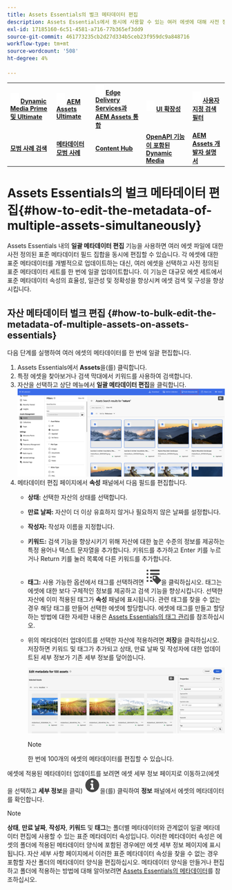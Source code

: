 ```yaml
---
title: Assets Essentials의 벌크 메타데이터 편집
description: Assets Essentials에서 동시에 사용할 수 있는 여러 에셋에 대해 사전 정의된 표준 메타데이터 필드 세트를 업데이트하는 방법에 대해 알아봅니다.
exl-id: 17185160-6c51-4581-a716-77b365ef3dd9
source-git-commit: 461773235cb2d27d334b5ceb23f959dc9a848716
workflow-type: tm+mt
source-wordcount: '508'
ht-degree: 4%

---
```



<table>
    <tr>
        <td>
            <img src="assets/new2.gif" width="20px" height="25px" alt="새 항목">
            <a href="https://experienceleague.adobe.com/ko/docs/experience-manager-cloud-service/content/assets/dynamicmedia/dm-prime-ultimate"><b>Dynamic Media Prime 및 Ultimate</b></a>
        </td>
        <td>
            <img src="assets/new2.gif" width="20px" height="25px" alt="새 항목">
            <a href="https://experienceleague.adobe.com/ko/docs/experience-manager-cloud-service/content/assets/assets-ultimate-overview"><b>AEM Assets Ultimate</b></a>
        </td>
        <td>
            <img src="assets/new2.gif" width="20px" height="25px" alt="새 항목">
            <a href="http://experienceleague.adobe.com/ko/docs/experience-manager-cloud-service/content/assets/integrate-aem-assets-edge-delivery-services"><b>Edge Delivery Services과 AEM Assets 통합</b></a>
        </td>
        <td>
            <img src="assets/new2.gif" width="20px" height="25px" alt="새 항목">
            <a href="https://experienceleague.adobe.com/ko/docs/experience-manager-cloud-service/content/assets/assets-view/aem-assets-view-ui-extensibility"><b>UI 확장성</b></a>
        </td>
          <td>
            <img src="assets/new2.gif" width="20px" height="25px" alt="새 항목">
            <a href="https://experienceleague.adobe.com/ko/docs/experience-manager-assets-essentials/help/custom-search-filters"><b>사용자 지정 검색 필터</b></a>
        </td>
    </tr>
    <tr>
        <td>
            <a href="https://experienceleague.adobe.com/ko/docs/experience-manager-cloud-service/content/assets/best-practices/search-best-practices"><b>모범 사례 검색</b></a>
        </td>
        <td>
            <a href="https://experienceleague.adobe.com/ko/docs/experience-manager-cloud-service/content/assets/best-practices/metadata-best-practices"><b>메타데이터 모범 사례</b></a>
        </td>
        <td>
            <a href="https://experienceleague.adobe.com/ko/docs/experience-manager-cloud-service/content/assets/content-hub/product-overview"><b>Content Hub</b></a>
        </td>
        <td>
            <a href="https://experienceleague.adobe.com/ko/docs/experience-manager-cloud-service/content/assets/dynamicmedia/dynamic-media-open-apis/dynamic-media-open-apis-overview"><b>OpenAPI 기능이 포함된 Dynamic Media</b></a>
        </td>
        <td>
            <a href="https://developer.adobe.com/experience-cloud/experience-manager-apis/"><b>AEM Assets 개발자 설명서</b></a>
        </td>
    </tr>
</table>

# Assets Essentials의 벌크 메타데이터 편집{#how-to-edit-the-metadata-of-multiple-assets-simultaneously}

Assets Essentials 내의 **일괄 메타데이터 편집** 기능을 사용하면 여러 에셋 파일에 대한 사전 정의된 표준 메타데이터 필드 집합을 동시에 편집할 수 있습니다. 각 에셋에 대한 표준 메타데이터를 개별적으로 업데이트하는 대신, 여러 에셋을 선택하고 사전 정의된 표준 메타데이터 세트를 한 번에 일괄 업데이트합니다. 이 기능은 대규모 에셋 세트에서 표준 메타데이터 속성의 효율성, 일관성 및 정확성을 향상시켜 에셋 검색 및 구성을 향상시킵니다.

## 자산 메타데이터 벌크 편집 {#how-to-bulk-edit-the-metadata-of-multiple-assets-on-assets-essentials}

다음 단계를 실행하여 여러 에셋의 메타데이터를 한 번에 일괄 편집합니다.

1. Assets Essentials에서 **Assets**&#x200B;을(를) 클릭합니다.
1. 특정 에셋을 찾아보거나 검색 막대에서 키워드를 사용하여 검색합니다.
1. 자산을 선택하고 상단 메뉴에서 **일괄 메타데이터 편집**&#x200B;을 클릭합니다.
   ![일괄 메타데이터 편집](/help/using/assets/bulk-metadata-edit1.png)
1. 메타데이터 편집 페이지에서 **속성** 패널에서 다음 필드를 편집합니다.
   * **상태:** 선택한 자산의 상태를 선택합니다.
   * **만료 날짜:** 자산이 더 이상 유효하지 않거나 필요하지 않은 날짜를 설정합니다.
   * **작성자:** 작성자 이름을 지정합니다.
   * **키워드:** 검색 기능을 향상시키기 위해 자산에 대한 높은 수준의 정보를 제공하는 특정 용어나 텍스트 문자열을 추가합니다. 키워드를 추가하고 Enter 키를 누르거나 Return 키를 눌러 목록에 다른 키워드를 추가합니다.
   * **태그:** 사용 가능한 옵션에서 태그를 선택하려면 ![태그 아이콘](/help/using/assets/tags-icon.svg)을 클릭하십시오. 태그는 에셋에 대한 보다 구체적인 정보를 제공하고 검색 기능을 향상시킵니다. 선택한 자산에 이미 적용된 태그가 **속성** 패널에 표시됩니다. 관련 태그를 찾을 수 없는 경우 해당 태그를 만들어 선택한 에셋에 할당합니다. 에셋에 태그를 만들고 할당하는 방법에 대한 자세한 내용은 [Assets Essentials의 태그 관리](/help/using/tagging-management.md)를 참조하십시오.
   * 위의 메타데이터 업데이트를 선택한 자산에 적용하려면 **저장**&#x200B;을 클릭하십시오. 저장하면 키워드 및 태그가 추가되고 상태, 만료 날짜 및 작성자에 대한 업데이트된 세부 정보가 기존 세부 정보를 덮어씁니다.

     ![save-bulk-metadata-edit-properties](/help/using/assets/save-bulk-metadata-edit-properties2.png)

     >[!NOTE]
     >
     >한 번에 100개의 에셋의 메타데이터를 편집할 수 있습니다.

에셋에 적용된 메타데이터 업데이트를 보려면 에셋 세부 정보 페이지로 이동하고(에셋을 선택하고 **세부 정보**&#x200B;을 클릭) ![](/help/using/assets/info-icon-solid-black.svg)을(를) 클릭하여 **정보** 패널에서 에셋의 메타데이터를 확인합니다.

>[!NOTE]
>
>**상태**, **만료 날짜**, **작성자**, **키워드** 및 **태그**&#x200B;는 폴더별 메타데이터와 관계없이 일괄 메타데이터 편집에 사용할 수 있는 표준 메타데이터 속성입니다. 이러한 메타데이터 속성은 에셋의 폴더에 적용된 메타데이터 양식에 포함된 경우에만 에셋 세부 정보 페이지에 표시됩니다. 자산 세부 사항 페이지에서 이러한 표준 메타데이터 속성을 찾을 수 없는 경우 포함할 자산 폴더의 메타데이터 양식을 편집하십시오. 메타데이터 양식을 만들거나 편집하고 폴더에 적용하는 방법에 대해 알아보려면 [Assets Essentials의 메타데이터](/help/using/metadata.md)를 참조하십시오.
